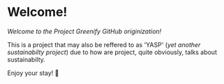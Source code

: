 # Welcome!
*Welcome to the Project Greenify GitHub originization!*


This is a project that may also be reffered to as 'YASP'
(*yet another sustainabilty project*) due to how are
project, quite obviously, talks about sustainabilty.


Enjoy your stay! 
